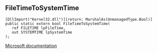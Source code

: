 ## FileTimeToSystemTime

```
[DllImport("Kernel32.dll")][return: MarshalAs(UnmanagedType.Bool)]
public static extern bool FileTimeToSystemTime(
   ref FILETIME lpFileTime,
   out SYSTEMTIME lpSystemTime
);
```

[Microsoft documentation](TODO)
